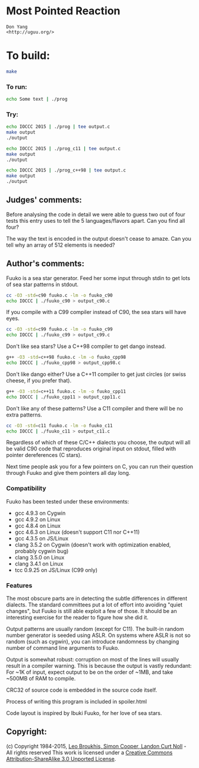# Most Pointed Reaction

    Don Yang  
    <http://uguu.org/>  

# To build:

```sh
make
```

### To run:

```sh
echo Some text | ./prog 
```

### Try:

```sh
echo IOCCC 2015 | ./prog | tee output.c
make output
./output

echo IOCCC 2015 | ./prog_c11 | tee output.c
make output
./output

echo IOCCC 2015 | ./prog_c++98 | tee output.c
make output
./output
```

## Judges' comments:

Before analysing the code in detail we were able to guess two out of four tests
this entry uses to tell the 5 languages/flavors apart. Can you find all four?

The way the text is encoded in the output doesn't cease to amaze. Can you tell
why an array of 512 elements is needed?

## Author's comments:

Fuuko is a sea star generator.  Feed her some input through stdin to
get lots of sea star patterns in stdout.

```sh
cc -O3 -std=c90 fuuko.c -lm -o fuuko_c90
echo IOCCC | ./fuuko_c90 > output_c90.c
```

If you compile with a C99 compiler instead of C90, the sea stars will
have eyes.

```sh
cc -O3 -std=c99 fuuko.c -lm -o fuuko_c99
echo IOCCC | ./fuuko_c99 > output_c99.c
```

Don't like sea stars?  Use a C++98 compiler to get dango instead.

```sh
g++ -O3 -std=c++98 fuuko.c -lm -o fuuko_cpp98
echo IOCCC | ./fuuko_cpp98 > output_cpp98.c
```

Don't like dango either?  Use a C++11 compiler to get just circles (or
swiss cheese, if you prefer that).

```sh
g++ -O3 -std=c++11 fuuko.c -lm -o fuuko_cpp11
echo IOCCC | ./fuuko_cpp11 > output_cpp11.c
```

Don't like any of these patterns?  Use a C11 compiler and there will be
no extra patterns.

```sh
cc -O3 -std=c11 fuuko.c -lm -o fuuko_c11
echo IOCCC | ./fuuko_c11 > output_c11.c
```

Regardless of which of these C/C++ dialects you choose, the output
will all be valid C90 code that reproduces original input on stdout,
filled with pointer dereferences (C stars).

Next time people ask you for a few pointers on C, you can run their
question through Fuuko and give them pointers all day long.

### Compatibility

Fuuko has been tested under these environments:

- gcc 4.9.3 on Cygwin
- gcc 4.9.2 on Linux
- gcc 4.8.4 on Linux
- gcc 4.6.3 on Linux (doesn't support C11 nor C++11)
- gcc 4.3.5 on JS/Linux
- clang 3.5.2 on Cygwin (doesn't work with optimization enabled,
  probably cygwin bug)
- clang 3.5.0 on Linux
- clang 3.4.1 on Linux
- tcc 0.9.25 on JS/Linux (C99 only)

### Features

The most obscure parts are in detecting the subtle differences in
different dialects.  The standard committees put a lot of effort into
avoiding "quiet changes", but Fuuko is still able exploit a few of
those.  It should be an interesting exercise for the reader to figure
how she did it.

Output patterns are usually random (except for C11).  The built-in
random number generator is seeded using ASLR.  On systems where ASLR
is not so random (such as cygwin), you can introduce randomness by
changing number of command line arguments to Fuuko.

Output is somewhat robust: corruption on most of the lines will
usually result in a compiler warning.  This is because the output is
vastly redundant: For ~1K of input, expect output to be on the order
of ~1MB, and take ~500MB of RAM to compile.

CRC32 of source code is embedded in the source code itself.

Process of writing this program is included in spoiler.html

Code layout is inspired by Ibuki Fuuko, for her love of sea stars.

## Copyright:

(c) Copyright 1984-2015, [Leo Broukhis, Simon Cooper, Landon Curt Noll][judges] - All rights reserved
This work is licensed under a [Creative Commons Attribution-ShareAlike 3.0 Unported License][cc].

[judges]: http://www.ioccc.org/judges.html
[cc]: http://creativecommons.org/licenses/by-sa/3.0/
